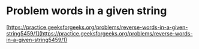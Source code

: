 # Problem words in a given string

[https://practice.geeksforgeeks.org/problems/reverse-words-in-a-given-string5459/1](https://practice.geeksforgeeks.org/problems/reverse-words-in-a-given-string5459/1)
